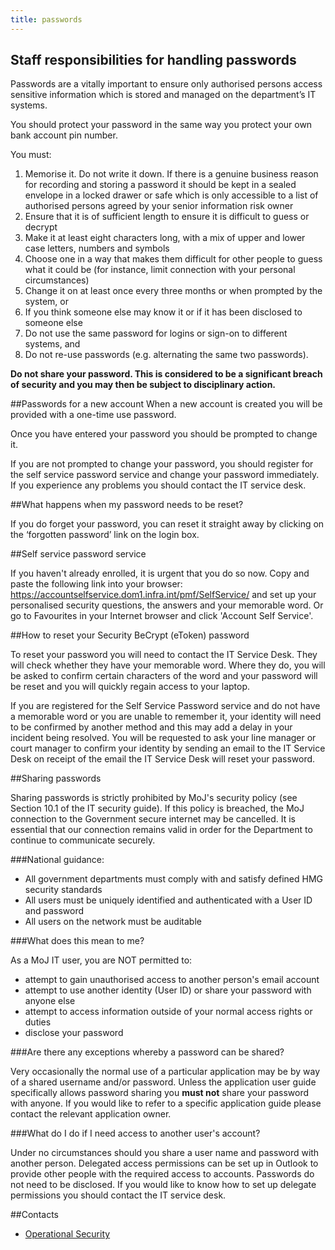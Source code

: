 ```yaml
---
title: passwords
---
```


## Staff responsibilities for handling passwords

Passwords are a vitally important to ensure only authorised persons access sensitive information which is stored and managed on the department’s IT systems.

You should protect your password in the same way you protect your own bank account pin number.

You must:

1.  Memorise it. Do not write it down. If there is a genuine business reason for recording and storing a password it should be kept in a sealed envelope in a locked drawer or safe which is only accessible to a list of authorised persons agreed by your senior information risk owner
2.  Ensure that it is of sufficient length to ensure it is difficult to guess or decrypt
3.  Make it at least eight characters long, with a mix of upper and lower case letters, numbers and symbols
4.  Choose one in a way that makes them difficult for other people to guess what it could be (for instance, limit connection with your personal circumstances)
5.  Change it on at least once every three months or when prompted by the system, or
6.  If you think someone else may know it or if it has been disclosed to someone else
7.  Do not use the same password for logins or sign-on to different systems, and
8.  Do not re-use passwords (e.g. alternating the same two passwords).

__Do not share your password. This is considered to be a significant breach of security and you may then be subject to disciplinary action.__

##Passwords for a new account
When a new account is created you will be provided with a one-time use password. 

Once you have entered your password you should be prompted to change it.

If you are not prompted to change your password, you should register for the self service password service and change your password immediately. If you experience any problems you should contact the IT service desk.

##What happens when my password needs to be reset?

If you do forget your password, you can reset it straight away by clicking on the ‘forgotten password’ link on the login box.

##Self service password service

If you haven't already enrolled, it is urgent that you do so now. Copy and paste the following link into your browser: https://accountselfservice.dom1.infra.int/pmf/SelfService/ and set up your personalised security questions, the answers and your memorable word. Or go to Favourites in your Internet browser and click 'Account Self Service'.

##How to reset your Security BeCrypt (eToken) password  

To reset your password you will need to contact the IT Service Desk. They will check whether they have your memorable word. Where they do, you will be asked to confirm certain characters of the word and your password will be reset and you will quickly regain access to your laptop.

If you are registered for the Self Service Password service and do not have a memorable word or you are unable to remember it, your identity will need to be confirmed by another method and this may add a delay in your incident being resolved. You will be requested to ask your line manager or court manager to confirm your identity by sending an email to the IT Service Desk on receipt of the email the IT Service Desk will reset your password.

##Sharing passwords

Sharing passwords is strictly prohibited by MoJ's security policy (see Section 10.1 of the IT security guide). If this policy is breached, the MoJ connection to the Government secure internet may be cancelled. It is essential that our connection remains valid in order for the Department to continue to communicate securely.  

###National guidance:

* All government departments must comply with and satisfy defined HMG security standards
* All users must be uniquely identified and authenticated with a User ID and password
* All users on the network must be auditable

###What does this mean to me?

As a MoJ IT user, you are NOT permitted to:

*   attempt to gain unauthorised access to another person's email account
*   attempt to use another identity (User ID) or share your password with anyone else
*   attempt to access information outside of your normal access rights or duties
*   disclose your password

###Are there any exceptions whereby a password can be shared?
 
Very occasionally the normal use of a particular application may be by way of a shared username and/or password. Unless the application user guide specifically allows password sharing you __must not__ share your password with anyone. If you would like to refer to a specific application guide please contact the relevant application owner.  

###What do I do if I need access to another user's account?

Under no circumstances should you share a user name and password with another person. Delegated access permissions can be set up in Outlook to provide other people with the required access to accounts. Passwords do not need to be disclosed. If you would like to know how to set up delegate permissions you should contact the IT service desk.

##Contacts

* [Operational Security](mailto:operationalsecurityteam@justice.gsi.gov.uk)